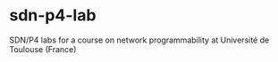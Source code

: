 # sdn-p4-lab
SDN/P4 labs for a course on network programmability at Université de Toulouse (France)
